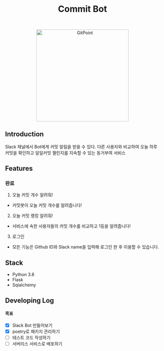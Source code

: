 <h1 align="center"> Commit Bot </h1> <br>

<p align="center">
  <a href="https://gitpoint.co/">
    <img alt="GitPoint" title="GitPoint" src="https://user-images.githubusercontent.com/48384692/121125373-6e216f80-c861-11eb-92aa-90f5a8bdd83d.png" width="300">
  </a>
</p>

## Introduction
Slack 채널에서 Bot에게 커밋 알림을 받을 수 있다.
다른 사용자와 비교하여 오늘 하루 커밋을 확인하고
일일커밋 챌린지를 지속할 수 있는 동거부여 서비스

## Features
### 완료
1. 오늘 커밋 개수 알려줘!
- 커밋봇이 오늘 커밋 개수를 알려줍니다! 

2. 오늘 커밋 랭킹 알려줘!
- 서비스에 속한 사용자들의 커밋 개수를 비교하고 1등을 알려줍니다!

3. 로그인
- 모든 기능은 Github ID와 Slack name을 입력해 로그인 한 후 이용할 수 있습니다. 

## Stack
- Python 3.8
- Flask
- Sqlalchemy

## Developing Log

#### 목표
- [x] Slack Bot 만들어보기
- [x] poetry로 패키지 관리하기
- [ ] 테스트 코드 작성하기
- [ ] 서버리스 서비스로 배포하기
